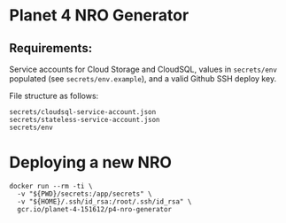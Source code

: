 #  Planet 4 NRO Generator

## Requirements:

Service accounts for Cloud Storage and CloudSQL, values in `secrets/env` populated (see `secrets/env.example`), and a valid Github SSH deploy key.

File structure as follows:

```
secrets/cloudsql-service-account.json
secrets/stateless-service-account.json
secrets/env
```

# Deploying a new NRO

```
docker run --rm -ti \
  -v "${PWD}/secrets:/app/secrets" \
  -v "${HOME}/.ssh/id_rsa:/root/.ssh/id_rsa" \
  gcr.io/planet-4-151612/p4-nro-generator
```
